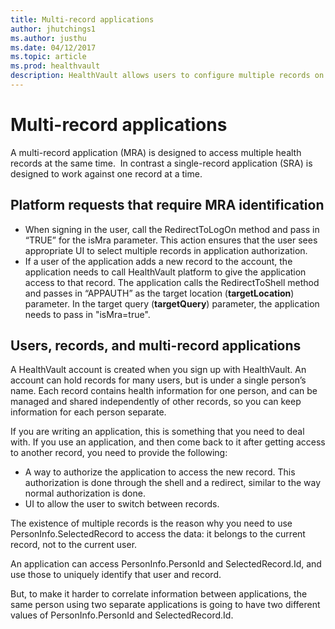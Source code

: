 ```yaml
---
title: Multi-record applications
author: jhutchings1
ms.author: justhu
ms.date: 04/12/2017
ms.topic: article
ms.prod: healthvault
description: HealthVault allows users to configure multiple records on a single account. Often, the additional records represent data for children or elders who do not manage their own logins. 
---
```


Multi-record applications
=========================

A multi-record application (MRA) is designed to access multiple health records at the same time.  In contrast a single-record application (SRA) is designed to work against one record at a time.

Platform requests that require MRA identification
-------------------------------------------------

-   When signing in the user, call the RedirectToLogOn method and pass in “TRUE” for the isMra parameter. This action ensures that the user sees appropriate UI to select multiple records in application authorization.
-   If a user of the application adds a new record to the account, the application needs to call HealthVault platform to give the application access to that record. The application calls the RedirectToShell method and passes in “APPAUTH” as the target location (**targetLocation**) parameter. In the target query (**targetQuery**) parameter, the application needs to pass in "isMra=true".

Users, records, and multi-record applications
---------------------------------------------

A HealthVault account is created when you sign up with HealthVault. An account can hold records for many users, but is under a single person’s name. Each record contains health information for one person, and can be managed and shared independently of other records, so you can keep information for each person separate.

If you are writing an application, this is something that you need to deal with. If you use an application, and then come back to it after getting access to another record, you need to provide the following:

-   A way to authorize the application to access the new record. This authorization is done through the shell and a redirect, similar to the way normal authorization is done.
-   UI to allow the user to switch between records.

The existence of multiple records is the reason why you need to use PersonInfo.SelectedRecord to access the data: it belongs to the current record, not to the current user.

An application can access PersonInfo.PersonId and SelectedRecord.Id, and use those to uniquely identify that user and record.

But, to make it harder to correlate information between applications, the same person using two separate applications is going to have two different values of PersonInfo.PersonId and SelectedRecord.Id.
